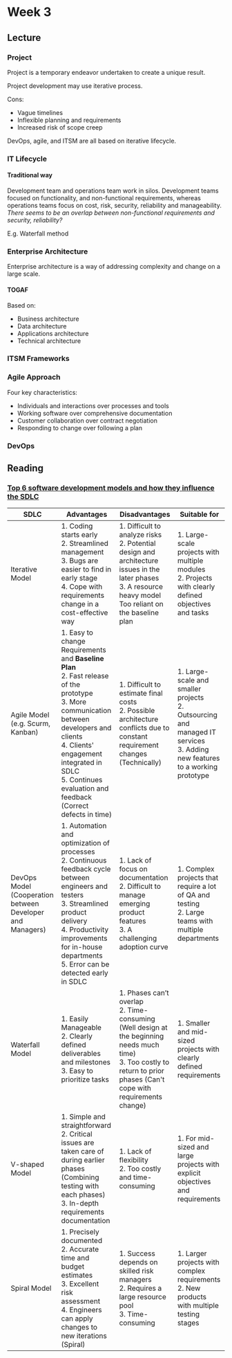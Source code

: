 # Week 3
## Lecture
### Project

Project is a temporary endeavor undertaken to create a unique result.

Project development may use iterative process.

Cons:
- Vague timelines
- Inflexible planning and requirements
- Increased risk of scope creep

DevOps, agile, and ITSM are all based on iterative lifecycle.

### IT Lifecycle

#### Traditional way
Development team and operations team work in silos. Development teams focused on functionality, and non-functional requirements, whereas operations teams focus on cost, risk, security, reliability and manageability. *There seems to be an overlap between non-functional requirements and security, reliability?*

E.g. Waterfall method

### Enterprise Architecture
Enterprise architecture is a way of addressing complexity and change on a large scale.
#### TOGAF
Based on:
- Business architecture
- Data architecture
- Applications architecture
- Technical architecture

### ITSM Frameworks
### Agile Approach
Four key characteristics:
- Individuals and interactions over processes and tools
- Working software over comprehensive documentation
- Customer collaboration over contract negotiation
- Responding to change over following a plan

### DevOps



## Reading

### [Top 6 software development models and how they influence the SDLC](https://fortegrp.com/top-software-development-models/)

SDLC | Advantages | Disadvantages | Suitable for
--- | --- | --- | ---
Iterative Model | 1. Coding starts early <br> 2. Streamlined management <br> 3. Bugs are easier to find in early stage <br> 4. Cope with requirements change in a cost-effective way | 1. Difficult to analyze risks <br> 2. Potential design and architecture issues in the later phases <br> 3. A resource heavy model <br> Too reliant on the baseline plan | 1. Large-scale projects with multiple modules <br> 2. Projects with clearly defined objectives and tasks
Agile Model (e.g. Scurm, Kanban) | 1. Easy to change Requirements and **Baseline Plan** <br> 2. Fast release of the prototype <br> 3. More communication between developers and clients <br> 4. Clients' engagement integrated in SDLC <br> 5. Continues evaluation and feedback (Correct defects in time) | 1. Difficult to estimate final costs <br> 2. Possible architecture conflicts due to constant requirement changes (Technically) | 1. Large-scale and smaller projects <br> 2. Outsourcing and managed IT services <br> 3. Adding new features to a working prototype
DevOps Model (Cooperation between Developer and Managers) | 1. Automation and optimization of processes <br> 2. Continuous feedback cycle between engineers and testers <br> 3. Streamlined product delivery <br> 4. Productivity improvements for in-house departments <br> 5. Error can be detected early in SDLC | 1. Lack of focus on documentation <br> 2. Difficult to manage emerging product features <br> 3. A challenging adoption curve | 1. Complex projects that require a lot of QA and testing <br> 2. Large teams with multiple departments
Waterfall Model | 1. Easily Manageable <br> 2. Clearly defined deliverables and milestones <br> 3. Easy to prioritize tasks | 1. Phases can’t overlap <br> 2. Time-consuming (Well design at the beginning needs much time) <br> 3. Too costly to return to prior phases (Can't cope with requirements change) | 1. Smaller and mid-sized projects with clearly defined requirements
V-shaped Model | 1. Simple and straightforward <br> 2. Critical issues are taken care of during earlier phases (Combining testing with each phases) <br> 3. In-depth requirements documentation | 1. Lack of flexibility <br> 2. Too costly and time-consuming | 1. For mid-sized and large projects with explicit objectives and requirements
Spiral Model | 1. Precisely documented <br> 2. Accurate time and budget estimates <br> 3. Excellent risk assessment <br> 4. Engineers can apply changes to new iterations (Spiral) | 1. Success depends on skilled risk managers <br> 2. Requires a large resource pool <br> 3. Time-consuming | 1. Larger projects with complex requirements <br> 2. New products with multiple testing stages
